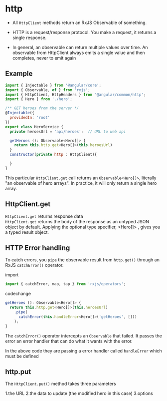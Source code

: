 # http

- All `HttpClient` methods return an RxJS Observable of something.

- HTTP is a request/response protocol. You make a request, it returns a single response.

- In general, an observable can return multiple values over time. An observable from HttpClient always emits a single value and then completes, never to emit again

## Example

```javascript
import { Injectable } from '@angular/core';
import { Observable, of } from 'rxjs';
import { HttpClient, HttpHeaders } from '@angular/common/http';
import { Hero } from './hero';

/** GET heroes from the server */
@Injectable({
  providedIn: 'root'
})
export class HeroService {
  private heroesUrl = 'api/heroes';  // URL to web api

  getHeroes (): Observable<Hero[]> {
    return this.http.get<Hero[]>(this.heroesUrl)
  }
  constructor(private http : HttpClient){

  }
}
```

This particular `HttpClient.get` call returns an `Observable<Hero[]>`, literally "an observable of hero arrays". In practice, it will only return a single hero array.

## HttpClient.get

`HttpClient.get` returns response data  
`HttpClient.get` returns the body of the response as an untyped JSON object by default. Applying the optional type specifier, <Hero[]> , gives you a typed result object.

## HTTP Error handling

To catch errors, you `pipe` the observable result from `http.get()` through an RxJS `catchError()` operator.

import

```javascript
import { catchError, map, tap } from 'rxjs/operators';
```

codechange

```javascript
getHeroes (): Observable<Hero[]> {
  return this.http.get<Hero[]>(this.heroesUrl)
    .pipe(
      catchError(this.handleError<Hero[]>('getHeroes', []))
    );
}
```

The `catchError()` operator intercepts an `Observable` that failed. It passes the error an error handler that can do what it wants with the error.

In the above code they are passing a error handler called `handleError` which must be defined

## http.put

The `HttpClient.put()` method takes three parameters

1.the URL
2.the data to update (the modified hero in this case)
3.options

